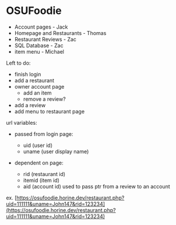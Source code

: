 # OSUFoodie

- Account pages - Jack
- Homepage and Restaurants - Thomas
- Restaurant Reviews - Zac
- SQL Database - Zac
- item menu - Michael

Left to do:
- finish login
- add a restaurant
- owner account page
  - add an item
  - remove a review?
- add a review
- add menu to restaurant page



url variables:

- passed from login page:
   - uid (user id)
   - uname (user display name)

- dependent on page:
   - rid (restaurant id)
   - itemid (item id)
   - aid (account id) used to pass ptr from a review to an account

ex. [https://osufoodie.horine.dev/restaurant.php?uid=111111&uname=John147&rid=123234](https://osufoodie.horine.dev/restaurant.php?uid=111111&uname=John147&rid=123234)
